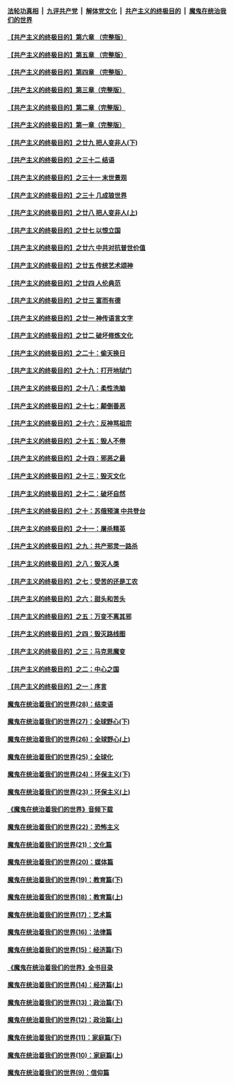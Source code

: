 

####  [法轮功真相](../../../../basic/blob/master/README.md?t=06051847) &nbsp;|&nbsp; [九评共产党](../../../../9ping.md/blob/master/README.md?t=06051847) &nbsp;|&nbsp; [解体党文化](../../../../jtdwh.md/blob/master/README.md?t=06051847)  &nbsp;|&nbsp; [共产主义的终极目的](../../../../gczydzjmd.md/blob/master/README.md?t=06051847) &nbsp;|&nbsp; [魔鬼在统治我们的世界](../../../../mgztzwmdsj.md/blob/master/README.md?t=06051847) 

#### [【共产主义的终极目的】第六章 （完整版）](../pages/nsc422/n11428913.md?t=06051847) 

#### [【共产主义的终极目的】第五章 （完整版）](../pages/nsc422/n11428912.md?t=06051847) 

#### [【共产主义的终极目的】第四章 （完整版）](../pages/nsc422/n11428907.md?t=06051847) 

#### [【共产主义的终极目的】第三章（完整版）](../pages/nsc422/n11428848.md?t=06051847) 

#### [【共产主义的终极目的】第二章（完整版）](../pages/nsc422/n11428831.md?t=06051847) 

#### [【共产主义的终极目的】第一章（完整版）](../pages/nsc422/n11417651.md?t=06051847) 

#### [【共产主义的终极目的】之廿九 把人变非人(下)](../pages/nsc422/n11344140.md?t=06051847) 

#### [【共产主义的终极目的】之三十二 结语](../pages/nsc422/n11360535.md?t=06051847) 

#### [【共产主义的终极目的】之三十一 末世景观](../pages/nsc422/n11351129.md?t=06051847) 

#### [【共产主义的终极目的】之三十 几成狼世界](../pages/nsc422/n11348280.md?t=06051847) 

#### [【共产主义的终极目的】之廿八 把人变非人(上)](../pages/nsc422/n11340492.md?t=06051847) 

#### [【共产主义的终极目的】之廿七 以恨立国](../pages/nsc422/n11336944.md?t=06051847) 

#### [【共产主义的终极目的】之廿六 中共对抗普世价值](../pages/nsc422/n11324785.md?t=06051847) 

#### [【共产主义的终极目的】之廿五 传统艺术颂神](../pages/nsc422/n11296396.md?t=06051847) 

#### [【共产主义的终极目的】之廿四 人伦典范](../pages/nsc422/n11296397.md?t=06051847) 

#### [【共产主义的终极目的】之廿三 富而有德](../pages/nsc422/n11283598.md?t=06051847) 

#### [【共产主义的终极目的】之廿一 神传语言文字](../pages/nsc422/n11263265.md?t=06051847) 

#### [【共产主义的终极目的】之廿二 破坏修炼文化](../pages/nsc422/n11245728.md?t=06051847) 

#### [【共产主义的终极目的】之二十：偷天换日](../pages/nsc422/n11238846.md?t=06051847) 

#### [【共产主义的终极目的】之十九：打开地狱门](../pages/nsc422/n11206376.md?t=06051847) 

#### [【共产主义的终极目的】之十八：柔性洗脑](../pages/nsc422/n11199994.md?t=06051847) 

#### [【共产主义的终极目的】之十七：颠倒善恶](../pages/nsc422/n11179782.md?t=06051847) 

#### [【共产主义的终极目的】之十六：反神骂祖宗](../pages/nsc422/n11166798.md?t=06051847) 

#### [【共产主义的终极目的】之十五：毁人不倦](../pages/nsc422/n11166792.md?t=06051847) 

#### [【共产主义的终极目的】之十四：邪恶之最](../pages/nsc422/n11150249.md?t=06051847) 

#### [【共产主义的终极目的】之十三：毁灭文化](../pages/nsc422/n11135227.md?t=06051847) 

#### [【共产主义的终极目的】之十二：破坏自然](../pages/nsc422/n11135214.md?t=06051847) 

#### [【共产主义的终极目的】之十：苏俄预演 中共登台](../pages/nsc422/n11118424.md?t=06051847) 

#### [【共产主义的终极目的】之十一：屠杀精英](../pages/nsc422/n11118442.md?t=06051847) 

#### [【共产主义的终极目的】之九：共产邪灵一路杀](../pages/nsc422/n11114139.md?t=06051847) 

#### [【共产主义的终极目的】之八：毁灭人类](../pages/nsc422/n11108503.md?t=06051847) 

#### [【共产主义的终极目的】之七：受苦的还是工农](../pages/nsc422/n11101809.md?t=06051847) 

#### [【共产主义的终极目的】之六：甜头和苦头](../pages/nsc422/n11096971.md?t=06051847) 

#### [【共产主义的终极目的】之五：万变不离其邪](../pages/nsc422/n11091285.md?t=06051847) 

#### [【共产主义的终极目的】之四：毁灭路线图](../pages/nsc422/n11086284.md?t=06051847) 

#### [【共产主义的终极目的】之三：马克思魔变](../pages/nsc422/n11061941.md?t=06051847) 

#### [【共产主义的终极目的】之二：中心之国](../pages/nsc422/n11047728.md?t=06051847) 

#### [【共产主义的终极目的】之一：序言](../pages/nsc422/n11086077.md?t=06051847) 

#### [魔鬼在统治着我们的世界(28)：结束语](../pages/nsc422/n10936246.md?t=06051847) 

#### [魔鬼在统治着我们的世界(27)：全球野心(下)](../pages/nsc422/n10928319.md?t=06051847) 

#### [魔鬼在统治着我们的世界(26)：全球野心(上)](../pages/nsc422/n10900318.md?t=06051847) 

#### [魔鬼在统治着我们的世界(25)：全球化](../pages/nsc422/n10788205.md?t=06051847) 

#### [魔鬼在统治着我们的世界(24)：环保主义(下)](../pages/nsc422/n10695307.md?t=06051847) 

#### [魔鬼在统治着我们的世界(23)：环保主义(上)](../pages/nsc422/n10688613.md?t=06051847) 

#### [《魔鬼在统治着我们的世界》音频下载](../pages/nsc422/n10635553.md?t=06051847) 

#### [魔鬼在统治着我们的世界(22)：恐怖主义](../pages/nsc422/n10614727.md?t=06051847) 

#### [魔鬼在统治着我们的世界(21)：文化篇](../pages/nsc422/n10597706.md?t=06051847) 

#### [魔鬼在统治着我们的世界(20)：媒体篇](../pages/nsc422/n10586579.md?t=06051847) 

#### [魔鬼在统治着我们的世界(19)：教育篇(下)](../pages/nsc422/n10564808.md?t=06051847) 

#### [魔鬼在统治着我们的世界(18)：教育篇(上)](../pages/nsc422/n10526970.md?t=06051847) 

#### [魔鬼在统治着我们的世界(17)：艺术篇](../pages/nsc422/n10499093.md?t=06051847) 

#### [魔鬼在统治着我们的世界(16)：法律篇](../pages/nsc422/n10485969.md?t=06051847) 

#### [魔鬼在统治着我们的世界(15)：经济篇(下)](../pages/nsc422/n10469975.md?t=06051847) 

#### [《魔鬼在统治着我们的世界》全书目录](../pages/nsc422/n10464261.md?t=06051847) 

#### [魔鬼在统治着我们的世界(14)：经济篇(上)](../pages/nsc422/n10457370.md?t=06051847) 

#### [魔鬼在统治着我们的世界(13)：政治篇(下)](../pages/nsc422/n10448270.md?t=06051847) 

#### [魔鬼在统治着我们的世界(12)：政治篇(上)](../pages/nsc422/n10444576.md?t=06051847) 

#### [魔鬼在统治着我们的世界(11)：家庭篇(下)](../pages/nsc422/n10440961.md?t=06051847) 

#### [魔鬼在统治着我们的世界(10)：家庭篇(上)](../pages/nsc422/n10435448.md?t=06051847) 

#### [魔鬼在统治着我们的世界(9)：信仰篇](../pages/nsc422/n10432159.md?t=06051847) 

